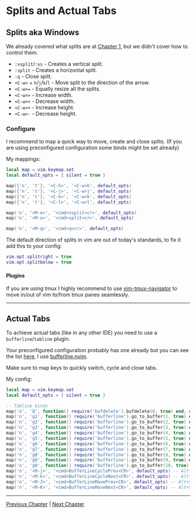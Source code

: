 # Splits and Actual Tabs

## Splits aka Windows
We already covered what splits are at [Chapter 1](01-the-vim-language.md), but we didn't cover how to control them.

* `:vsplit`/`:vs` - Creates a vertical split.
* `:split` - Creates a horizontal split.
* `:q` - Close split.
* `<C-w>` + `h`/`j`/`k`/`l` - Move split to the direction of the arrow.
* `<C-w>=` - Equally resize all the splits.
* `<C-w>>` - Increase width.
* `<C-w><` - Decrease width.
* `<C-w>+` - Increase height.
* `<C-w>-` - Decrease height.

### Configure
I recommend to map a quick way to move, create and close splits. (If you are using preconfigured configuration some binds might be set already)

My mappings:
```lua
local map = vim.keymap.set
local default_opts = { silent = true }

map({'n', 't'}, '<C-h>', '<C-w>h', default_opts)
map({'n', 't'}, '<C-j>', '<C-w>j', default_opts)
map({'n', 't'}, '<C-k>', '<C-w>k', default_opts)
map({'n', 't'}, '<C-l>', '<C-w>l', default_opts)

map('n', '<M-e>', '<cmd>vsplit<cr>', default_opts)
map('n', '<M-o>', '<cmd>split<cr>', default_opts)

map('n', '<M-q>', '<cmd>q<cr>', default_opts)
```

The default direction of splits in vim are out of today's standards, to fix it add this to your config:
```lua
vim.opt.splitright = true
vim.opt.splitbelow = true
```

#### Plugins
If you are using tmux I highly recommend to use [vim-tmux-navigator](https://github.com/christoomey/vim-tmux-navigator) to move in/out of vim to/from tmux panes seamlessly.

---

## Actual Tabs
To achieve actual tabs (like in any other IDE) you need to use a `bufferline`/`tabline` plugin.

Your preconfigured configuration probably has one already but you can see the list [here](https://github.com/rockerBOO/awesome-neovim#tabline), I use [bufferline.nvim](https://github.com/akinsho/bufferline.nvim).

Make sure to map keys to quickly switch, cycle and close tabs.

My config:
```lua
local map = vim.keymap.set
local default_opts = { silent = true }

-- Tabline binds
map('n', 'Q', function() require('bufdelete').bufdelete(0, true) end, default_opts) -- shift+Quit to close current tab
map('n', 'g1', function() require('bufferline').go_to_buffer(1, true) end, default_opts)
map('n', 'g2', function() require('bufferline').go_to_buffer(2, true) end, default_opts)
map('n', 'g3', function() require('bufferline').go_to_buffer(3, true) end, default_opts)
map('n', 'g4', function() require('bufferline').go_to_buffer(4, true) end, default_opts)
map('n', 'g5', function() require('bufferline').go_to_buffer(5, true) end, default_opts)
map('n', 'g6', function() require('bufferline').go_to_buffer(6, true) end, default_opts)
map('n', 'g7', function() require('bufferline').go_to_buffer(7, true) end, default_opts)
map('n', 'g8', function() require('bufferline').go_to_buffer(8, true) end, default_opts)
map('n', 'g9', function() require('bufferline').go_to_buffer(9, true) end, default_opts)
map('n', 'g0', function() require('bufferline').go_to_buffer(10, true) end, default_opts)
map('n', '<M-j>', '<cmd>BufferLineCyclePrev<CR>', default_opts) -- Alt+j to move to left
map('n', '<M-k>', '<cmd>BufferLineCycleNext<CR>', default_opts) -- Alt+k to move to right
map('n', '<M-J>', '<cmd>BufferLineMovePrev<CR>', default_opts) -- Alt+Shift+j grab to with you to left
map('n', '<M-K>', '<cmd>BufferLineMoveNext<CR>', default_opts) -- Alt+Shift+k grab to with you to right
```

---

[Previous Chapter](./05-text-objects.md) | [Next Chapter](./07-vim-goodies.md)
